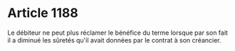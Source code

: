 # Article 1188

Le débiteur ne peut plus réclamer le bénéfice du terme lorsque par son fait il a diminué les sûretés qu'il avait données par le contrat à son créancier.